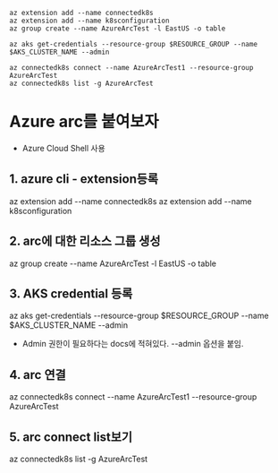 ```
az extension add --name connectedk8s
az extension add --name k8sconfiguration
az group create --name AzureArcTest -l EastUS -o table

az aks get-credentials --resource-group $RESOURCE_GROUP --name $AKS_CLUSTER_NAME --admin

az connectedk8s connect --name AzureArcTest1 --resource-group AzureArcTest
az connectedk8s list -g AzureArcTest

```
# Azure arc를 붙여보자
- Azure Cloud Shell 사용

## 1. azure cli - extension등록  
  az extension add --name connectedk8s
  az extension add --name k8sconfiguration

## 2. arc에 대한 리소스 그룹 생성  
  az group create --name AzureArcTest -l EastUS -o table
## 3. AKS credential 등록
  az aks get-credentials --resource-group $RESOURCE_GROUP --name $AKS_CLUSTER_NAME --admin
- Admin 권한이 필요하다는 docs에 적혀있다. --admin 옵션을 붙임.
## 4. arc 연결
  az connectedk8s connect --name AzureArcTest1 --resource-group AzureArcTest
## 5. arc connect list보기
  az connectedk8s list -g AzureArcTest
